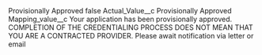<?xml version="1.0" encoding="UTF-8"?>
<CustomMetadata xmlns="http://soap.sforce.com/2006/04/metadata" xmlns:xsi="http://www.w3.org/2001/XMLSchema-instance" xmlns:xsd="http://www.w3.org/2001/XMLSchema">
    <label>Provisionally Approved</label>
    <protected>false</protected>
    <values>
        <field>Actual_Value__c</field>
        <value xsi:type="xsd:string">Provisionally Approved</value>
    </values>
    <values>
        <field>Mapping_value__c</field>
        <value xsi:type="xsd:string">Your application has been provisionally approved.  COMPLETION OF THE CREDENTIALING PROCESS DOES NOT MEAN THAT YOU ARE A CONTRACTED PROVIDER. Please await  notification via letter or email</value>
    </values>
</CustomMetadata>
